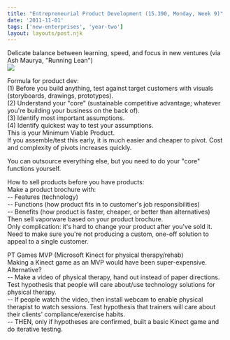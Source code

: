 ```yaml
---
title: "Entrepreneurial Product Development (15.390, Monday, Week 9)"
date: '2011-11-01'
tags: ['new-enterprises', 'year-two']
layout: layouts/post.njk
---
```


Delicate balance between learning, speed, and focus in new ventures (via Ash Maurya, "Running Lean")\
![](http://ash.wpengine.netdna-cdn.com/wp-content/uploads/2010/12/speed-learning-focus.png)

Formula for product dev:\
(1) Before you build anything, test against target customers with visuals (storyboards, drawings, prototypes).\
(2) Understand your "core" (sustainable competitive advantage; whatever you're building your business on the back of).\
(3) Identify most important assumptions.\
(4) Identify quickest way to test your assumptions.\
This is your Minimum Viable Product.\
If you assemble/test this early, it is much easier and cheaper to pivot. Cost and complexity of pivots increases quickly.

You can outsource everything else, but you need to do your "core" functions yourself.

How to sell products before you have products:\
Make a product brochure with:\
-- Features (technology)\
-- Functions (how product fits in to customer's job responsibilities)\
-- Benefits (how product is faster, cheaper, or better than alternatives)\
Then sell vaporware based on your product brochure.\
Only complication: it's hard to change your product after you've sold it. Need to make sure you're not producing a custom, one-off solution to appeal to a single customer.

PT Games MVP (Microsoft Kinect for physical therapy/rehab)\
Making a Kinect game as an MVP would have been super-expensive. Alternative?\
-- Make a video of physical therapy, hand out instead of paper directions. Test hypothesis that people will care about/use technology solutions for physical therapy.\
-- If people watch the video, then install webcam to enable physical therapist to watch sessions. Test hypothesis that trainers will care about their clients' compliance/exercise habits.\
-- THEN, only if hypotheses are confirmed, built a basic Kinect game and do iterative testing.
